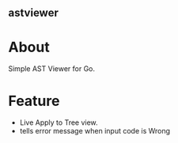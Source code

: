 astviewer
---

# About
Simple AST Viewer for Go.

# Feature
* Live Apply to Tree view.
* tells error message when input code is Wrong
